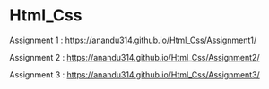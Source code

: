 # Html_Css

Assignment 1 : https://anandu314.github.io/Html_Css/Assignment1/

Assignment 2 : https://anandu314.github.io/Html_Css/Assignment2/

Assignment 3 : https://anandu314.github.io/Html_Css/Assignment3/